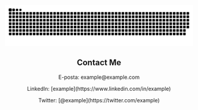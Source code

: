 ![Grid Snake](https://raw.githubusercontent.com/1999AZZAR/1999AZZAR/readme/resources/img/grid-snake.svg)


<div align="center">
  <h2>Contact Me</h2>
  
  <p>E-posta: example@example.com</p>
  <p>LinkedIn: [example](https://www.linkedin.com/in/example)</p>
  <p>Twitter: [@example](https://twitter.com/example)</p>
</div>
